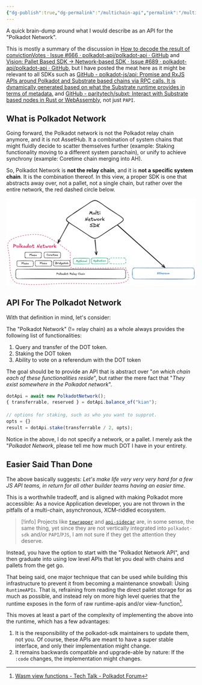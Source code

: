 ```yaml
---
{"dg-publish":true,"dg-permalink":"/multichain-api","permalink":"/multichain-api/","created":"2024-09-04T10:46:04.790+01:00","updated":"2024-09-04T11:48:40.741+01:00"}
---
```


A quick brain-dump around what I would describe as an API for the "Polkadot Network". 

This is mostly a summary of the discussion in [How to decode the result of convictionVotes · Issue #666 · polkadot-api/polkadot-api · GitHub](https://github.com/polkadot-api/polkadot-api/issues/666#issuecomment-2321095016) and [Vision: Pallet Based SDK -\> Network-based SDK · Issue #689 · polkadot-api/polkadot-api · GitHub](https://github.com/polkadot-api/polkadot-api/issues/689), but I have posted the meat here as it might be relevant to all SDKs such as [GitHub - polkadot-js/api: Promise and RxJS APIs around Polkadot and Substrate based chains via RPC calls. It is dynamically generated based on what the Substrate runtime provides in terms of metadata.](https://github.com/polkadot-js/api) and [GitHub - paritytech/subxt: Interact with Substrate based nodes in Rust or WebAssembly](https://github.com/paritytech/subxt), not just `PAPI`.
## What is Polkadot Network

Going forward, the Polkadot network is not the Polkadot relay chain anymore, and it is not AssetHub. It a combination of system chains that might fluidly decide to scatter themselves further (example: Staking functionality moving to a different system parachain), or unify to achieve synchrony (example: Coretime chain merging into AH).

So, Polkadot Network is **not the relay chain**, and it is **not a specific system chain**. It is the combination thereof. In this view, a proper SDK is one that abstracts away over, not a pallet, not a single chain, but rather over the entire network, the red dashed circle below. 

![Pasted image 20240904110357.png](/img/user/resources/Pasted%20image%2020240904110357.png)
## API For The Polkadot Network

With that definition in mind, let's consider: 

The "Polkadot Network" (!= relay chain) as a whole always provides the following list of functionalities: 

1. Query and transfer of the DOT token. 
2. Staking the DOT token 
3. Ability to vote on a referendum with the DOT token

The goal should be to provide an API that is abstract over "*on which chain each of these functionalities reside*", but rather the mere fact that "*They exist somewhere in the Polkadot network*".

```javascript 
dotApi = await new PolkadotNetwork(); 
{ transferrable, reserved } = dotApi.balance_of("kian");

// options for staking, such as who you want to supprot. 
opts = {}
result = dotApi.stake(transferrable / 2, opts);
```

Notice in the above, I do not specify a network, or a pallet. I merely ask the "*Polkadot Network*, please tell me how much DOT I have in your entirety. 
## Easier Said Than Done

The above basically suggests: *Let's make life very very very hard for a few JS API teams, in return for all other builder teams having an easier time*. 

This is a worthwhile tradeoff, and is aligned with making Polkadot more accessible: As a novice Application developer, you are not thrown in the pitfalls of a multi-chain, asynchronous, XCM-riddled ecosystem. 

> [!info] Projects like [`txwrapper`](https://github.com/paritytech/txwrapper-core) and [`api-sidecar`](https://github.com/paritytech/substrate-api-sidecar) are, in some sense, the same thing, yet since they are not vertically integrated into `polkadot-sdk` and/or `PAPI`/`PJS`, I am not sure if they get the attention they deserve. 

Instead, you have the option to start with the "Polkadot Network API", and then graduate into using low level APIs that let you deal with chains and pallets from the get go. 

That being said, one major technique that can be used while building this infrastructure to prevent it from becoming a maintenance snowball: Using `RuntimeAPIs`. That is, refraining from reading the direct pallet storage for as much as possible, and instead rely on more high level queries that the runtime exposes in the form of raw runtime-apis and/or view-function[^1]. 

[^1]: [Wasm view functions - Tech Talk - Polkadot Forum](https://forum.polkadot.network/t/wasm-view-functions/1045)

This moves at least a part of the complexity of implementing the above into the runtime, which has a few advantages: 

1. It is the responsibility of the polkadot-sdk maintainers to update them, not you. Of course, these APIs are meant to have a super stable interface, and only their implementation might change. 
2. It remains backwards compatible and upgrade-able by nature: If the `:code` changes, the implementation might changes. 
